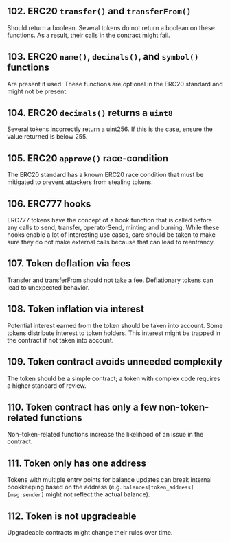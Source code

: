 ## 102. ERC20 `transfer()` and `transferFrom()`

Should return a boolean. Several tokens do not return a boolean on these functions. As a result, their calls in the contract might fail.

## 103. ERC20 `name()`, `decimals()`, and `symbol()` functions

Are present if used. These functions are optional in the ERC20 standard and might not be present.

## 104. ERC20 `decimals()` returns a `uint8`

Several tokens incorrectly return a uint256. If this is the case, ensure the value returned is below 255.

## 105. ERC20 `approve()` race-condition

The ERC20 standard has a known ERC20 race condition that must be mitigated to prevent attackers from stealing tokens.

## 106. ERC777 hooks

ERC777 tokens have the concept of a hook function that is called before any calls to send, transfer, operatorSend, minting and burning. While these hooks enable a lot of interesting use cases, care should be taken to make sure they do not make external calls because that can lead to reentrancy.

## 107. Token deflation via fees

Transfer and transferFrom should not take a fee. Deflationary tokens can lead to unexpected behavior.

## 108. Token inflation via interest

Potential interest earned from the token should be taken into account. Some tokens distribute interest to token holders. This interest might be trapped in the contract if not taken into account.

## 109. Token contract avoids unneeded complexity

The token should be a simple contract; a token with complex code requires a higher standard of review.

## 110. Token contract has only a few non-token-related functions

Non–token-related functions increase the likelihood of an issue in the contract.

## 111. Token only has one address

Tokens with multiple entry points for balance updates can break internal bookkeeping based on the address (e.g. `balances[token_address][msg.sender]` might not reflect the actual balance).

## 112. Token is not upgradeable

Upgradeable contracts might change their rules over time.
